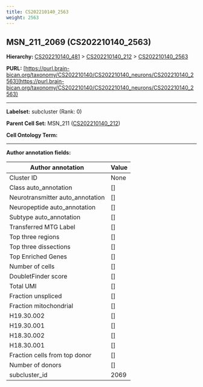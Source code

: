 ```yaml
---
title: CS202210140_2563
weight: 2563
---
```

## MSN_211_2069 (CS202210140_2563)
<b>Hierarchy: </b>
[CS202210140_481](../CS202210140_481) >
[CS202210140_212](../CS202210140_212) >
[CS202210140_2563](../CS202210140_2563)

**PURL:** [https://purl.brain-bican.org/taxonomy/CS202210140/CS202210140_neurons/CS202210140_2563](https://purl.brain-bican.org/taxonomy/CS202210140/CS202210140_neurons/CS202210140_2563)

---


**Labelset:** subcluster (Rank: 0)

**Parent Cell Set:** MSN_211 ([CS202210140_212](../CS202210140_212))



**Cell Ontology Term:** 

[MARKER GENES.]: #


---

[TRANSFERRED ANNOTATIONS.]: #


[AUTHOR ANNOTATION FIELDS.]: #


**Author annotation fields:**

| Author annotation | Value |
|-------------------|-------|
|Cluster ID|None|
|Class auto_annotation|[]|
|Neurotransmitter auto_annotation|[]|
|Neuropeptide auto_annotation|[]|
|Subtype auto_annotation|[]|
|Transferred MTG Label|[]|
|Top three regions|[]|
|Top three dissections|[]|
|Top Enriched Genes|[]|
|Number of cells|[]|
|DoubletFinder score|[]|
|Total UMI|[]|
|Fraction unspliced|[]|
|Fraction mitochondrial|[]|
|H19.30.002|[]|
|H19.30.001|[]|
|H18.30.002|[]|
|H18.30.001|[]|
|Fraction cells from top donor|[]|
|Number of donors|[]|
|subcluster_id|2069|
